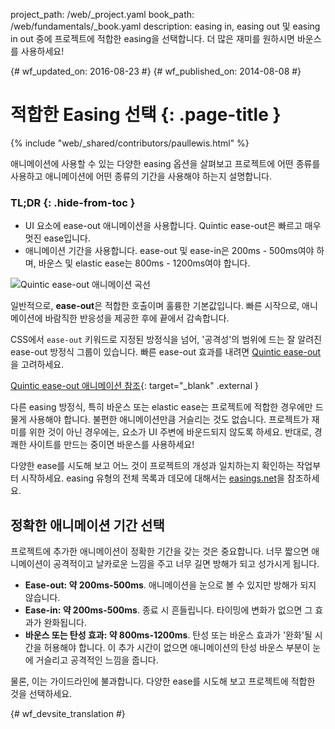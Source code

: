 project_path: /web/_project.yaml
book_path: /web/fundamentals/_book.yaml
description: easing in, easing out 및 easing in out 중에 프로젝트에 적합한 easing을 선택합니다. 더 많은 재미를 원하시면 바운스를 사용하세요!

{# wf_updated_on: 2016-08-23 #}
{# wf_published_on: 2014-08-08 #}

# 적합한 Easing 선택 {: .page-title }

{% include "web/_shared/contributors/paullewis.html" %}

애니메이션에 사용할 수 있는 다양한 easing 옵션을 살펴보고 프로젝트에 어떤 종류를 사용하고 애니메이션에 어떤 종류의 기간을 사용해야 하는지 설명합니다.

### TL;DR {: .hide-from-toc }
* UI 요소에 ease-out 애니메이션을 사용합니다. Quintic ease-out은 빠르고 매우 멋진 ease입니다.
* 애니메이션 기간을 사용합니다. ease-out 및 ease-in은 200ms - 500ms여야 하며, 바운스 및 elastic ease는 800ms - 1200ms여야 합니다.


<img src="images/quintic-ease-out-markers.png" alt="Quintic ease-out 애니메이션 곡선" style="max-width: 300px" class="attempt-right"/>

일반적으로, **ease-out**은 적합한 호출이며 훌륭한 기본값입니다. 빠른 시작으로, 애니메이션에 바람직한 반응성을 제공한 후에 끝에서 감속합니다.

CSS에서 `ease-out` 키워드로 지정된 방정식을 넘어, '공격성'의 범위에 드는 잘 알려진 ease-out 방정식 그룹이 있습니다. 빠른 ease-out 효과를 내려면 [Quintic ease-out](http://easings.net/#easeOutQuint)을 고려하세요.


[Quintic ease-out 애니메이션 참조](https://googlesamples.github.io/web-fundamentals/fundamentals/design-and-ui/animations/box-move-quintic-ease-out.html){: target="_blank" .external }

다른 easing 방정식, 특히 바운스 또는 elastic ease는 프로젝트에 적합한 경우에만 드물게 사용해야 합니다. 불편한 애니메이션만큼 거슬리는 것도 없습니다. 프로젝트가 재미를 위한 것이 아닌 경우에는, 요소가 UI 주변에 바운드되지 않도록 하세요. 반대로, 경쾌한 사이트를 만드는 중이면 바운스를 사용하세요!

다양한 ease를 시도해 보고 어느 것이 프로젝트의 개성과 일치하는지 확인하는 작업부터 시작하세요. easing 유형의 전체 목록과 데모에 대해서는 [easings.net](http://easings.net)을 참조하세요.

## 정확한 애니메이션 기간 선택

프로젝트에 추가한 애니메이션이 정확한 기간을 갖는 것은 중요합니다. 너무 짧으면 애니메이션이 공격적이고 날카로운 느낌을 주고 너무 길면 방해가 되고 성가시게 됩니다.

* **Ease-out: 약 200ms-500ms**. 애니메이션을 눈으로 볼 수 있지만 방해가 되지 않습니다.
* **Ease-in: 약 200ms-500ms**. 종료 시 흔들립니다. 타이밍에 변화가 없으면 그 효과가 완화됩니다.
* **바운스 또는 탄성 효과: 약 800ms-1200ms**. 탄성 또는 바운스 효과가 '완화'될 시간을 허용해야 합니다. 이 추가 시간이 없으면 애니메이션의 탄성 바운스 부분이 눈에 거슬리고 공격적인 느낌을 줍니다.

물론, 이는 가이드라인에 불과합니다. 다양한 ease를 시도해 보고 프로젝트에 적합한 것을 선택하세요.




{# wf_devsite_translation #}
